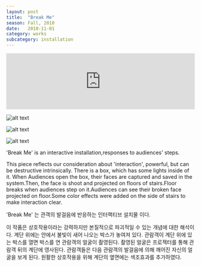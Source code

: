 ```yaml
---
layout: post
title:  "Break Me"
season: Fall, 2010
date:   2010-11-01
category: works
subcategory: installation
---
```

<div class="flex-video">
<iframe src="http://player.vimeo.com/video/27228269?title=0 byline=0 portrait=0" width="100%" frameborder="0"> </iframe>
</div>

![alt text](http://hanbyul-here.net/images/breakme/00.jpg "Break Me 0")


![alt text](http://hanbyul-here.net/images/breakme/01.jpg "Break Me 1")


![alt text](http://hanbyul-here.net/images/breakme/02.jpg "Break Me 2")


'Break Me' is an interactive installation,responses to audiences' steps. 

This piece reflects our consideration about 'interaction', powerful, but can be destructive intrinsically. There is a box, which has some lights inside of it. When Audiences open the box, their faces are captured and saved in the system.Then, the face is shoot and projected on floors of stairs.Floor breaks when audiences step on it.Audiences can see their broken face projected on floor.Some color effects were added on the side of stairs to make interaction clear.

'Break Me' 는 관객의 발걸음에 반응하는 인터랙티브 설치물 이다. 

이 작품은 상호작용이라는 강력하지만 본질적으로 파괴적일 수 있는 개념에 대한 해석이다. 계단 위에는 안에서 불빛이 새어 나오는 박스가 놓여져 있다. 관람객이 계단 위에 있는 박스를 열면 박스를 연 관람객의 얼굴이 촬영된다. 촬영된 얼굴은 프로젝터를 통해 관람객 뒤의 계단에 영사된다. 관람객들은 다음 관람객의 발걸음에 의해 깨어진 자신의 얼굴을 보게 된다. 원활한 상호작용을 위해 계단의 옆면에는 색조효과를 추가하였다. 
